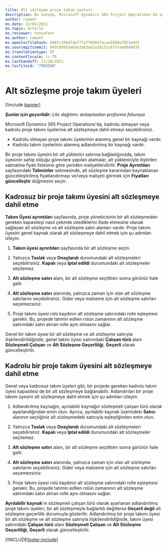 ```yaml
---
title: Alt sözleşme proje takım üyeleri
description: Bu konuda, Microsoft Dynamics 365 Project Operations'da proje takımı üyeleri için alt sözleşmelerin nasıl oluşturulacağı açıklanmaktadır.
author: rumant
ms.date: 12/03/2021
ms.topic: article
ms.reviewer: tonyafehr
ms.author: rumant
ms.openlocfilehash: b98fc356d7de77fa7f05667acaa5569a7053e4d1
ms.sourcegitcommit: 04dc8d952e6da3ab3eb2a20131c6f7cee6040876
ms.translationtype: HT
ms.contentlocale: tr-TR
ms.lasthandoff: 12/10/2021
ms.locfileid: "7903560"
---
```

# <a name="subcontracting-project-team-members"></a>Alt sözleşme proje takım üyeleri

[!include [banner](../../includes/dataverse-preview.md)]

_**Şunlar için geçerlidir:** Lite dağıtımı: anlaşmadan proforma faturaya_

Microsoft Dynamics 365 Project Operations'da, kadrolu olmayan veya kadrolu proje takımı üyelerine alt sözleşmeye dahil etmeyi seçebilirsiniz.

- Kadrolu olmayan proje takımı üyelerinin atanmış genel bir kaynağı vardır.
- Kadrolu takım üyelerinin atanmış adlandırılmış bir kaynağı vardır.

Bir proje takımı üyesini bir alt yüklenici satırına bağladığınızda, takım üyesinin sahip olduğu görevlere yapılan atamalar, alt yükleniciyle iliştirilen satınalma fiyatı listesine göre yeniden maliyetlendirilir.  **Proje Ayrıntıları** sayfasındaki **Tahminler** sekmesinde, alt sözleşme kararından kaynaklanan güncelleştirilmiş fiyatlandırmayı ve/veya maliyeti görmek için **Fiyatları güncelleştir** düğmesini seçin. 

## <a name="subcontracting-an-unstaffed-project-team-member"></a>Kadrosuz bir proje takımı üyesini alt sözleşmeye dahil etme
**Takım Üyesi ayrıntıları** sayfasında, proje yöneticisinin bir alt sözleşmeden gereken kapasiteyi nasıl çekmek istediklerini ifade etmesine olanak sağlayan alt sözleşme ve alt sözleşme satırı alanları vardır. Proje takımı üyesini genel kaynak olarak alt sözleşmeye dahil etmek için şu adımları izleyin:

1.  **Takım üyesi ayrıntıları** sayfasında bir alt sözleşme seçin.

2.  Yalnızca **Taslak** veya **Onaylandı** durumundaki alt sözleşmeleri seçebilirsiniz. **Kapalı** veya **İptal edildi** durumundaki alt sözleşmeler seçilemez. 

3.  **Alt sözleşme satırı** alanı, bir alt sözleşme seçtikten sonra görünür hale gelir.

4.  **Alt sözleşme satırı** alanında, yalnızca zaman için olan alt sözleşme satırlarını seçebilirsiniz. Gider veya malzeme için alt sözleşme satırları seçemezsiniz.

5.  Proje takımı üyesi rolü kaydının alt sözleşme satırındaki rolle eşleşmesi gerekir. Bu, projede tahmin edilen rolün zamanının alt sözleşme satırındaki satın alınan rolle aynı olmasını sağlar. 

Genel bir takım üyesi bir alt sözleşme ve alt sözleşme satırıyla ilişkilendirildiğinde, genel takım üyesi satırındaki **Çalışan türü** alanı **Sözleşmeli Çalışan** ve **Alt Sözleşme Geçerliliği**, **Geçerli** olarak güncelleştirilir.

## <a name="subcontracting-a-staffed-project-team-member"></a>Kadrolu bir proje takım üyesini alt sözleşmeye dahil etme
Genel veya kadrosuz takım üyeleri gibi, bir projede gereken kadrolu takım üyesi kapasitesi de bir alt sözleşmeye bağlanabilir. Adlandırılan bir proje takımı üyesini alt sözleşmeye dahil etmek için şu adımları izleyin:

1.  Adlandırılmış kaynağın, ayrılabilir kaynağın sözleşmeli çalışan türü olarak ayarlandığından emin olun. Ayrıca, ayrılabilir kaynak üzerindeki **Satıcı** alanının seçtiğiniz alt sözleşmedeki satıcıyla eşleştiğinden emin olun. 

2.  Yalnızca **Taslak** veya **Onaylandı** durumundaki alt sözleşmeleri seçebilirsiniz. **Kapalı** veya **İptal edildi** durumundaki alt sözleşmeler seçilemez. 

3.  **Alt sözleşme satırı** alanı, bir alt sözleşme seçtikten sonra görünür hale gelir.

4.  **Alt sözleşme satırı** alanında, yalnızca zaman için olan alt sözleşme satırlarını seçebilirsiniz. Gider veya malzeme için alt sözleşme satırları seçemezsiniz.

5.  Proje takımı üyesi rolü kaydının alt sözleşme satırındaki rolle eşleşmesi gerekir. Bu, projede tahmin edilen rolün zamanının alt sözleşme satırındaki satın alınan rolle aynı olmasını sağlar. 

**Ayrılabilir kaynak**'ın sözleşmeli çalışan türü olarak ayarlanan adlandırılmış proje takımı üyeleri, bir alt sözleşmeyle bağlantılı değillerse **Geçerli değil** alt sözleşme geçerlilik durumuyla gösterilir. Adlandırılmış bir proje takımı üyesi bir alt sözleşme ve alt sözleşme satırıyla ilişkilendirildiğinde, takım üyesi satırındaki **Çalışan türü** alanı **Sözleşmeli Çalışan** ve **Alt Sözleşme Geçerliliği**, **Geçerli** olarak güncelleştirilir.

[!INCLUDE[footer-include](../../includes/footer-banner.md)]
